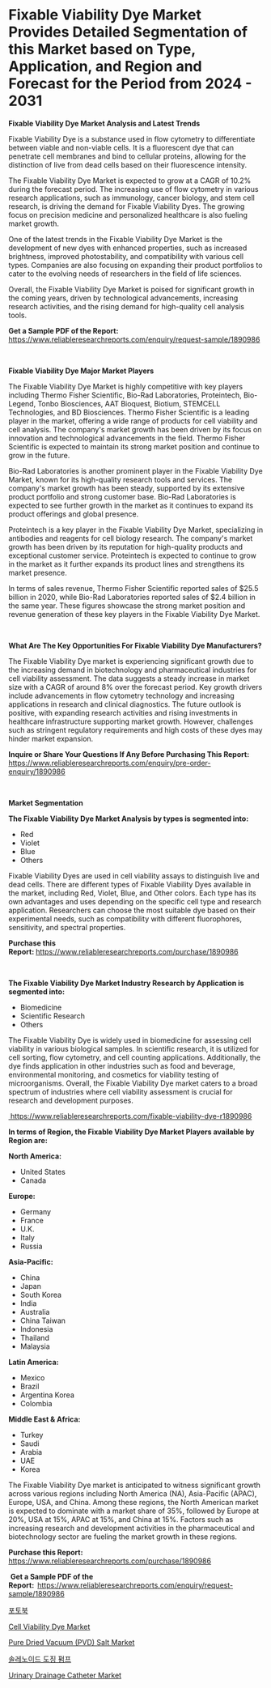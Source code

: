 <p><h1>Fixable Viability Dye Market Provides Detailed Segmentation of this Market based on Type, Application, and Region and Forecast for the Period from 2024 - 2031</h1></p><p><strong>Fixable Viability Dye Market Analysis and Latest Trends</strong></p>
<p><p>Fixable Viability Dye is a substance used in flow cytometry to differentiate between viable and non-viable cells. It is a fluorescent dye that can penetrate cell membranes and bind to cellular proteins, allowing for the distinction of live from dead cells based on their fluorescence intensity.</p><p>The Fixable Viability Dye Market is expected to grow at a CAGR of 10.2% during the forecast period. The increasing use of flow cytometry in various research applications, such as immunology, cancer biology, and stem cell research, is driving the demand for Fixable Viability Dyes. The growing focus on precision medicine and personalized healthcare is also fueling market growth.</p><p>One of the latest trends in the Fixable Viability Dye Market is the development of new dyes with enhanced properties, such as increased brightness, improved photostability, and compatibility with various cell types. Companies are also focusing on expanding their product portfolios to cater to the evolving needs of researchers in the field of life sciences.</p><p>Overall, the Fixable Viability Dye Market is poised for significant growth in the coming years, driven by technological advancements, increasing research activities, and the rising demand for high-quality cell analysis tools.</p></p>
<p><strong>Get a Sample PDF of the Report:&nbsp;</strong> <a href="https://www.reliableresearchreports.com/enquiry/request-sample/1890986">https://www.reliableresearchreports.com/enquiry/request-sample/1890986</a></p>
<p>&nbsp;</p>
<p><strong>Fixable Viability Dye Major Market Players</strong></p>
<p><p>The Fixable Viability Dye Market is highly competitive with key players including Thermo Fisher Scientific, Bio-Rad Laboratories, Proteintech, Bio-Legend, Tonbo Biosciences, AAT Bioquest, Biotium, STEMCELL Technologies, and BD Biosciences. Thermo Fisher Scientific is a leading player in the market, offering a wide range of products for cell viability and cell analysis. The company's market growth has been driven by its focus on innovation and technological advancements in the field. Thermo Fisher Scientific is expected to maintain its strong market position and continue to grow in the future.</p><p>Bio-Rad Laboratories is another prominent player in the Fixable Viability Dye Market, known for its high-quality research tools and services. The company's market growth has been steady, supported by its extensive product portfolio and strong customer base. Bio-Rad Laboratories is expected to see further growth in the market as it continues to expand its product offerings and global presence.</p><p>Proteintech is a key player in the Fixable Viability Dye Market, specializing in antibodies and reagents for cell biology research. The company's market growth has been driven by its reputation for high-quality products and exceptional customer service. Proteintech is expected to continue to grow in the market as it further expands its product lines and strengthens its market presence.</p><p>In terms of sales revenue, Thermo Fisher Scientific reported sales of $25.5 billion in 2020, while Bio-Rad Laboratories reported sales of $2.4 billion in the same year. These figures showcase the strong market position and revenue generation of these key players in the Fixable Viability Dye Market.</p></p>
<p>&nbsp;</p>
<p><strong>What Are The Key Opportunities For Fixable Viability Dye Manufacturers?</strong></p>
<p><p>The Fixable Viability Dye market is experiencing significant growth due to the increasing demand in biotechnology and pharmaceutical industries for cell viability assessment. The data suggests a steady increase in market size with a CAGR of around 8% over the forecast period. Key growth drivers include advancements in flow cytometry technology and increasing applications in research and clinical diagnostics. The future outlook is positive, with expanding research activities and rising investments in healthcare infrastructure supporting market growth. However, challenges such as stringent regulatory requirements and high costs of these dyes may hinder market expansion.</p></p>
<p><strong>Inquire or Share Your Questions If Any Before Purchasing This Report:</strong> <a href="https://www.reliableresearchreports.com/enquiry/pre-order-enquiry/1890986">https://www.reliableresearchreports.com/enquiry/pre-order-enquiry/1890986</a></p>
<p>&nbsp;</p>
<p><strong>Market Segmentation</strong></p>
<p><strong>The Fixable Viability Dye Market Analysis by types is segmented into:</strong></p>
<p><ul><li>Red</li><li>Violet</li><li>Blue</li><li>Others</li></ul></p>
<p><p>Fixable Viability Dyes are used in cell viability assays to distinguish live and dead cells. There are different types of Fixable Viability Dyes available in the market, including Red, Violet, Blue, and Other colors. Each type has its own advantages and uses depending on the specific cell type and research application. Researchers can choose the most suitable dye based on their experimental needs, such as compatibility with different fluorophores, sensitivity, and spectral properties.</p></p>
<p><strong>Purchase this Report:&nbsp;</strong><a href="https://www.reliableresearchreports.com/purchase/1890986">https://www.reliableresearchreports.com/purchase/1890986</a></p>
<p>&nbsp;</p>
<p><strong>The Fixable Viability Dye Market Industry Research by Application is segmented into:</strong></p>
<p><ul><li>Biomedicine</li><li>Scientific Research</li><li>Others</li></ul></p>
<p><p>The Fixable Viability Dye is widely used in biomedicine for assessing cell viability in various biological samples. In scientific research, it is utilized for cell sorting, flow cytometry, and cell counting applications. Additionally, the dye finds application in other industries such as food and beverage, environmental monitoring, and cosmetics for viability testing of microorganisms. Overall, the Fixable Viability Dye market caters to a broad spectrum of industries where cell viability assessment is crucial for research and development purposes.</p></p>
<p><a href="https://www.reliableresearchreports.com/fixable-viability-dye-r1890986">&nbsp;https://www.reliableresearchreports.com/fixable-viability-dye-r1890986</a></p>
<p><strong>In terms of Region, the Fixable Viability Dye Market Players available by Region are:</strong></p>
<p>
    <p> <strong> North America: </strong>
        <ul>
            <li>United States</li>
            <li>Canada</li>
        </ul>
        </p> 
    <p> <strong> Europe: </strong>
        <ul>
            <li>Germany</li>
            <li>France</li>
            <li>U.K.</li>
            <li>Italy</li>
            <li>Russia</li>
        </ul>
        </p> 
    <p> <strong> Asia-Pacific: </strong>
        <ul>
            <li>China</li>
            <li>Japan</li>
            <li>South Korea</li>
            <li>India</li>
            <li>Australia</li>
            <li>China Taiwan</li>
            <li>Indonesia</li>
            <li>Thailand</li>
            <li>Malaysia</li>
        </ul>
        </p> 
    <p> <strong> Latin America: </strong>
        <ul>
            <li>Mexico</li>
            <li>Brazil</li>
            <li>Argentina Korea</li>
            <li>Colombia</li>
        </ul>
        </p> 
    <p> <strong> Middle East & Africa: </strong>
        <ul>
            <li>Turkey</li>
            <li>Saudi</li>
            <li>Arabia</li>
            <li>UAE</li>
            <li>Korea</li>
        </ul>
    </p>
    </p>
<p><p>The Fixable Viability Dye market is anticipated to witness significant growth across various regions including North America (NA), Asia-Pacific (APAC), Europe, USA, and China. Among these regions, the North American market is expected to dominate with a market share of 35%, followed by Europe at 20%, USA at 15%, APAC at 15%, and China at 15%. Factors such as increasing research and development activities in the pharmaceutical and biotechnology sector are fueling the market growth in these regions.</p></p>
<p><strong>Purchase this Report: </strong><a href="https://www.reliableresearchreports.com/purchase/1890986">https://www.reliableresearchreports.com/purchase/1890986</a></p>
<p>&nbsp;<strong>Get a Sample PDF of the Report:&nbsp;&nbsp;</strong><a href="https://www.reliableresearchreports.com/enquiry/request-sample/1890986">https://www.reliableresearchreports.com/enquiry/request-sample/1890986</a></p>
<p><strong></strong></p>
<p><p><a href="https://github.com/PhilToryphy7876567/Market-Research-Report-List-1/blob/main/110904746080.md">포토북</a></p><p><a href="https://github.com/gladysalidde/Market-Research-Report-List-1/blob/main/cell-viability-dye-market.md">Cell Viability Dye Market</a></p><p><a href="https://issuu.com/reportprime-2/docs/pure-dried-vacuum-pvd-salt-market-size-2030.pptx">Pure Dried Vacuum (PVD) Salt Market</a></p><p><a href="https://medium.com/@alexemumu2022/%EC%86%94%EB%A0%88%EB%85%B8%EC%9D%B4%EB%93%9C-%EB%8F%84%EC%8B%B1-%ED%8E%8C%ED%94%84-%EC%8B%9C%EC%9E%A5-%EA%B7%9C%EB%AA%A8-cagr-%ED%8A%B8%EB%A0%8C%EB%93%9C-2024-2030-3b497b13347a">솔레노이드 도징 펌프</a></p><p><a href="https://www.linkedin.com/pulse/urinary-drainage-catheter-market-insight-trends-growth-forecasted-hqyke?trackingId=A4AXq9okGzTvaDEMS7Wn2A%3D%3D">Urinary Drainage Catheter Market</a></p></p>
